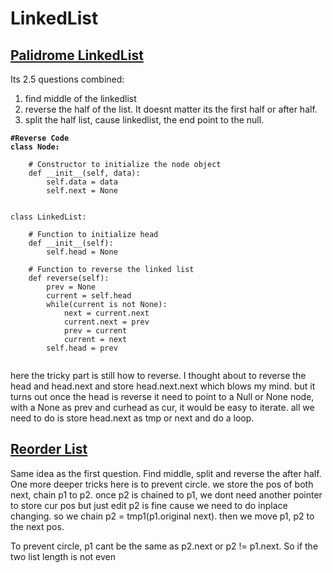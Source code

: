 # LinkedList

## [Palidrome LinkedList](https://leetcode.com/problems/palindrome-linked-list/)

Its 2.5 questions combined:&#x20;

1. find middle of the linkedlist
2. reverse the half of the list. It doesnt matter its the first half or after half.&#x20;
3. split the half list, cause linkedlist, the end point to the null.

<pre><code><strong>#Reverse Code
</strong><strong>class Node:
</strong> 
    # Constructor to initialize the node object
    def __init__(self, data):
        self.data = data
        self.next = None
 
 
class LinkedList:
 
    # Function to initialize head
    def __init__(self):
        self.head = None
 
    # Function to reverse the linked list
    def reverse(self):
        prev = None
        current = self.head
        while(current is not None):
            next = current.next
            current.next = prev
            prev = current
            current = next
        self.head = prev
 
</code></pre>

here the tricky part is still how to reverse. I thought about to reverse the head and head.next and store head.next.next which blows my mind. but it turns out once the head is reverse it need to point to a Null or None node, with a None as prev and curhead as cur, it would be easy to iterate. all we need to do is store head.next as tmp or next and do a loop.



## [Reorder List](https://leetcode.com/problems/reorder-list/description/)

Same idea as the first question. Find middle, split and reverse the after half. One more deeper tricks here is to prevent circle. we store the pos of both next, chain p1 to p2. once p2 is chained to p1, we dont need another pointer to store cur pos but just edit p2 is fine cause we need to do inplace changing. so we chain p2 = tmp1(p1.original next). then we move p1, p2 to the next pos.

To prevent circle, p1 cant be the same as p2.next or p2 != p1.next.  So if the two list length is not even
